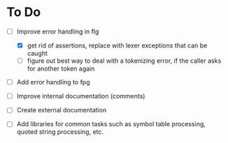 # To Do

* [ ] Improve error handling in flg
  * [X] get rid of assertions, replace with lexer exceptions that can be caught
  * [ ] figure out best way to deal with a tokenizing error, if the caller asks for another token again
* [ ] Add error handling to fpg
* [ ] Improve internal documentation (comments)
* [ ] Create external documentation
* [ ] Add libraries for common tasks such as symbol table processing, quoted string processing, etc.

